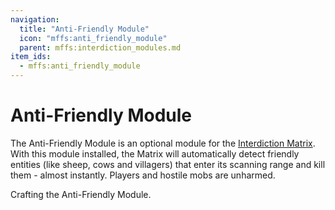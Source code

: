 ```yaml
---
navigation:
  title: "Anti-Friendly Module"
  icon: "mffs:anti_friendly_module"
  parent: mffs:interdiction_modules.md
item_ids:
  - mffs:anti_friendly_module
---
```


# Anti-Friendly Module

<ItemImage id="mffs:anti_friendly_module" />

The <Color id="dark_purple">Anti-Friendly Module</Color> is an optional module for the [Interdiction Matrix](../interdiction_matrix.md). With this module installed, the Matrix will automatically detect friendly entities (like sheep, cows and villagers) that enter its scanning range and kill them - almost instantly. Players and hostile mobs are unharmed.

Crafting the <Color id="dark_purple">Anti-Friendly Module</Color>.

<Recipe id="mffs:anti_friendly_module" />


